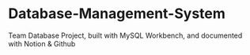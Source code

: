 # Database-Management-System
Team Database Project, built with MySQL Workbench, and documented with Notion &amp; Github
